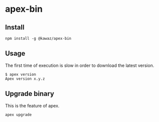 # apex-bin

## Install

```
npm install -g @kawaz/apex-bin
```

## Usage

The first time of execution is slow in order to download the latest version.

```shell-session
$ apex version
Apex version x.y.z
```


## Upgrade binary

This is the feature of apex.

```
apex upgrade
```

